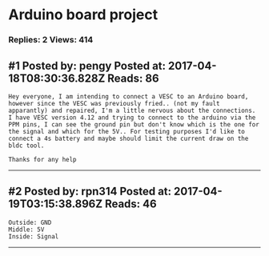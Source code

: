 # Arduino board project

### Replies: 2 Views: 414

## \#1 Posted by: pengy Posted at: 2017-04-18T08:30:36.828Z Reads: 86

```
Hey everyone, I am intending to connect a VESC to an Arduino board,  however since the VESC was previously fried.. (not my fault apparantly) and repaired, I'm a little nervous about the connections. I have VESC version 4.12 and trying to connect to the arduino via the PPM pins, I can see the ground pin but don't know which is the one for the signal and which for the 5V.. For testing purposes I'd like to connect a 4s battery and maybe should limit the current draw on the bldc tool.

Thanks for any help
```

---
## \#2 Posted by: rpn314 Posted at: 2017-04-19T03:15:38.896Z Reads: 46

```
Outside: GND
Middle: 5V
Inside: Signal
```

---
